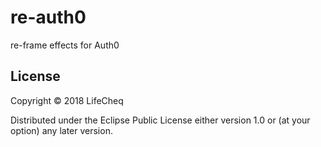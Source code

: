 # re-auth0

re-frame effects for Auth0

## License

Copyright © 2018 LifeCheq

Distributed under the Eclipse Public License either version 1.0 or (at
your option) any later version.
